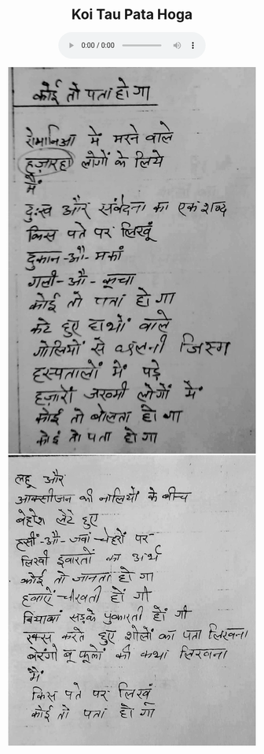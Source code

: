 <center>
<h1>Koi Tau Pata Hoga</h1>
<figure>
    <audio
       controls
       src="./koiTauPataHoga.mp3">
          Your browser does not support the
          <code>audio</code> element.
    </audio>
</figure>


![](./47_koiTauPataHoga.jpg)
![](./48_koiTauPataHoga.jpg)
</center>
